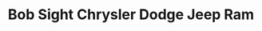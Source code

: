 ---
title: "Bob Sight Chrysler Dodge Jeep Ram"
url: /lawrence/bob-sight-chrysler-dodge-jeep-ram/
shop: car
---